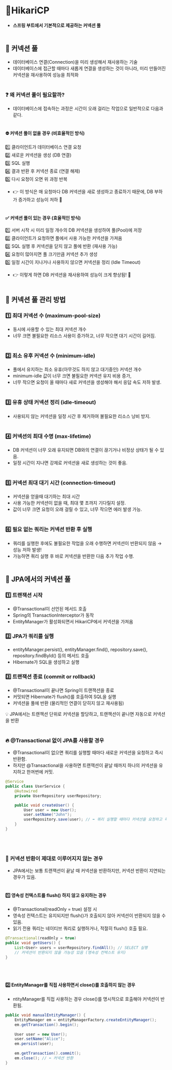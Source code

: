 # 📌HikariCP


- **스프링 부트에서 기본적으로 제공하는 커넥션 풀**
<br><br>


## 📌 커넥션 풀 
- 데이터베이스 연결(Connection)을 미리 생성해서 재사용하는 기술
- 데이터베이스에 접근할 때마다 새롭게 연결을 생성하는 것이 아니라, 미리 만들어진 커넥션을 재사용하여 성능을 최적화
  <br><br>
 
### ❓ 왜 커넥션 풀이 필요할까?
- 데이터베이스에 접속하는 과정은 시간이 오래 걸리는 작업으로 일반적으로 다음과 같다.
  <br><br>
#### ⛔ 커넥션 풀이 없을 경우 (비효율적인 방식)
1️⃣ 클라이언트가 데이터베이스 연결 요청<br>
2️⃣ 새로운 커넥션을 생성 (DB 연결)<br>
3️⃣ SQL 실행<br>
4️⃣ 결과 반환 후 커넥션 종료 (연결 해제)<br>
5️⃣ 다시 요청이 오면 위 과정 반복<br>

- 👉 이 방식은 매 요청마다 DB 커넥션을 새로 생성하고 종료하기 때문에, DB 부하가 증가하고 성능이 저하 🚨
  <br><br>

#### ✅ 커넥션 풀이 있는 경우 (효율적인 방식)
1️⃣ 서버 시작 시 미리 일정 개수의 DB 커넥션을 생성하여 풀(Pool)에 저장 <br>
2️⃣ 클라이언트가 요청하면 풀에서 사용 가능한 커넥션을 가져옴 <br>
3️⃣ SQL 실행 후 커넥션을 닫지 않고 풀에 반환 (재사용 가능) <br>
4️⃣ 요청이 많아지면 풀 크기만큼 커넥션 추가 생성 <br>
5️⃣ 일정 시간이 지나거나 사용하지 않으면 커넥션을 정리 (Idle Timeout) <br>
- 👉 이렇게 하면 DB 커넥션을 재사용하여 성능이 크게 향상됨! 🚀
  <br><br>



## 📌 커넥션 풀 관리 방법 
### 1️⃣ 최대 커넥션 수 (maximum-pool-size) 
- 동시에 사용할 수 있는 최대 커넥션 개수
- 너무 크면 불필요한 리소스 사용이 증가하고, 너무 작으면 대기 시간이 길어짐.
  <br><br>
### 2️⃣ 최소 유후 커넥션 수 (minimum-idle)
- 풀에서 유지하는 최소 유휴(아무것도 하지 않고 대기중인) 커넥션 개수
- minimum-idle 값이 너무 크면 불필요한 커넥션 유지 비용 증가,
- 너무 작으면 요청이 올 때마다 새로 커넥션을 생성해야 해서 응답 속도 저하 발생.
  <br><br>
### 3️⃣ 유휴 상태 커넥션 정리 (idle-timeout) 
- 사용되지 않는 커넥션을 일정 시간 후 제거하여 불필요한 리소스 낭비 방지.
  <br><br>
### 4️⃣ 커넥션의 최대 수명 (max-lifetime)
- DB 커넥션이 너무 오래 유지되면 DB와의 연결이 끊기거나 비정상 상태가 될 수 있음.
- 일정 시간이 지나면 강제로 커넥션을 새로 생성하는 것이 좋음.
  <br><br>
### 5️⃣ 커넥션 최대 대기 시간 (connection-timeout)
- 커넥션을 얻을때 대기하는 최대 시간 
- 사용 가능한 커넥션이 없을 때, 최대 몇 초까지 기다릴지 설정.
- 값이 너무 크면 요청이 오래 걸릴 수 있고, 너무 작으면 에러 발생 가능.
  <br><br>
### 6️⃣ 필요 없는 쿼리는 커넥션 반환 후 실행
- 쿼리를 실행한 후에도 불필요한 작업을 오래 수행하면 커넥션이 반환되지 않음 → 성능 저하 발생!
- 가능하면 쿼리 실행 후 바로 커넥션을 반환한 다음 추가 작업 수행.
  <br><br>



##  📌 JPA에서의 커넥션 풀

### 1️⃣ 트랜잭션 시작
- @Transactional이 선언된 메서드 호출
- Spring의 TransactionInterceptor가 동작
- EntityManager가 활성화되면서 HikariCP에서 커넥션을 가져옴

### 2️⃣ JPA가 쿼리를 실행
- entityManager.persist(), entityManager.find(), repository.save(), repository.findById() 등의 메서드 호출
- Hibernate가 SQL을 생성하고 실행

### 3️⃣ 트랜잭션 종료 (commit or rollback)
- @Transactional이 끝나면 Spring이 트랜잭션을 종료
- 커밋되면 Hibernate가 flush()를 호출하여 SQL을 실행
- 커넥션을 풀에 반환 (물리적인 연결이 닫히지 않고 재사용됨)

💡 JPA에서는 트랜잭션 단위로 커넥션을 할당하고, 트랜잭션이 끝나면 자동으로 커넥션을 반환
<br><br>

### 🔥 @Transactional 없이 JPA를 사용할 경우
- @Transactional이 없으면 쿼리를 실행할 때마다 새로운 커넥션을 요청하고 즉시 반환함.
- 하지만 @Transactional을 사용하면 트랜잭션이 끝날 때까지 하나의 커넥션을 유지하고 한꺼번에 커밋.

```java
@Service
public class UserService {
    @Autowired
    private UserRepository userRepository;

    public void createUser() {
        User user = new User();
        user.setName("John");
        userRepository.save(user); // ⬅ 쿼리 실행할 때마다 커넥션을 요청하고 즉시 반환
    }
}

```
<br><br>
### 🚨 커넥션 반환이 제대로 이루어지지 않는 경우
- JPA에서는 보통 트랜잭션이 끝날 때 커넥션을 반환하지만, 커넥션 반환이 지연되는 경우가 있음.
  <br><br>
#### 1️⃣  영속성 컨텍스트를 flush() 하지 않고 유지하는 경우
- @Transactional(readOnly = true) 설정 시
- 영속성 컨텍스트는 유지되지만 flush()가 호출되지 않아 커넥션이 반환되지 않을 수 있음.
- 읽기 전용 쿼리는 네이티브 쿼리로 실행하거나, 적절히 flush() 호출 필요.
```java
@Transactional(readOnly = true)
public void getUsers() {
    List<User> users = userRepository.findAll(); // SELECT 실행
    // 커넥션이 반환되지 않을 가능성 있음 (영속성 컨텍스트 유지)
}

```
<br><br>
#### 2️⃣ EntityManager를 직접 사용하면서 close()를 호출하지 않는 경우
- ntityManager를 직접 사용하는 경우 close()를 명시적으로 호출해야 커넥션이 반환됨.

```java
public void manualEntityManager() {
    EntityManager em = entityManagerFactory.createEntityManager();
    em.getTransaction().begin();
    
    User user = new User();
    user.setName("Alice");
    em.persist(user);
    
    em.getTransaction().commit();
    em.close(); // ⬅ 커넥션 반환
}

```
